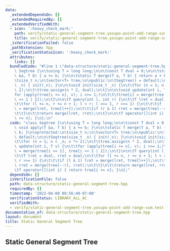 ```yaml
---
data:
  _extendedDependsOn: []
  _extendedRequiredBy: []
  _extendedVerifiedWith:
  - icon: ':heavy_check_mark:'
    path: verify/static-general-segment-tree.yosupo-point-add-range-sum.test.cpp
    title: verify/static-general-segment-tree.yosupo-point-add-range-sum.test.cpp
  _isVerificationFailed: false
  _pathExtension: hpp
  _verificationStatusIcon: ':heavy_check_mark:'
  attributes:
    links: []
  bundledCode: "#line 1 \"data-structure/static-general-segment-tree.hpp\"\nclass\
    \ Segtree {\n\tusing T = long long;\n\n\tconst T dval = 0;\n\n\tstatic void apply(T\
    \ &a, T b) { a += b; }\n\n\tstatic T merge(T a, T b) { return a + b; }\n\nprotected:\n\
    \tsize_t n;\n\tvector<T> tree;\n\npublic:\n\tSegtree() = default;\n\n\tSegtree(size_t\
    \ _n) { init(_n); }\n\n\tvoid init(size_t _n) {\n\t\tfor (n = 1; n < _n; n *=\
    \ 2);\n\t\ttree.assign(n * 2, dval);\n\t}\n\n\tvoid update(int i, T v) {\n\t\t\
    for (apply(tree[i += n], v); i >>= 1;)\n\t\t\ttree[i] = merge(tree[i << 1], tree[i\
    \ << 1 | 1]);\n\t}\n\n\tT query(int l, int r) {\n\t\tT lret = dval, rret = dval;\n\
    \t\tfor (l += n, r += n + 1; l < r; l >>= 1, r >>= 1) {\n\t\t\tif (l & 1) lret\
    \ = merge(lret, tree[l++]);\n\t\t\tif (r & 1) rret = merge(tree[--r], rret);\n\
    \t\t}\n\t\treturn merge(lret, rret);\n\t}\n\n\tT operator[](int i) { return tree[i\
    \ += n]; }\n};\n"
  code: "class Segtree {\n\tusing T = long long;\n\n\tconst T dval = 0;\n\n\tstatic\
    \ void apply(T &a, T b) { a += b; }\n\n\tstatic T merge(T a, T b) { return a +\
    \ b; }\n\nprotected:\n\tsize_t n;\n\tvector<T> tree;\n\npublic:\n\tSegtree() =\
    \ default;\n\n\tSegtree(size_t _n) { init(_n); }\n\n\tvoid init(size_t _n) {\n\
    \t\tfor (n = 1; n < _n; n *= 2);\n\t\ttree.assign(n * 2, dval);\n\t}\n\n\tvoid\
    \ update(int i, T v) {\n\t\tfor (apply(tree[i += n], v); i >>= 1;)\n\t\t\ttree[i]\
    \ = merge(tree[i << 1], tree[i << 1 | 1]);\n\t}\n\n\tT query(int l, int r) {\n\
    \t\tT lret = dval, rret = dval;\n\t\tfor (l += n, r += n + 1; l < r; l >>= 1,\
    \ r >>= 1) {\n\t\t\tif (l & 1) lret = merge(lret, tree[l++]);\n\t\t\tif (r & 1)\
    \ rret = merge(tree[--r], rret);\n\t\t}\n\t\treturn merge(lret, rret);\n\t}\n\n\
    \tT operator[](int i) { return tree[i += n]; }\n};"
  dependsOn: []
  isVerificationFile: false
  path: data-structure/static-general-segment-tree.hpp
  requiredBy: []
  timestamp: '2022-04-08 08:56:40-07:00'
  verificationStatus: LIBRARY_ALL_AC
  verifiedWith:
  - verify/static-general-segment-tree.yosupo-point-add-range-sum.test.cpp
documentation_of: data-structure/static-general-segment-tree.hpp
layout: document
title: Static General Segment Tree
---
```


## Static General Segment Tree